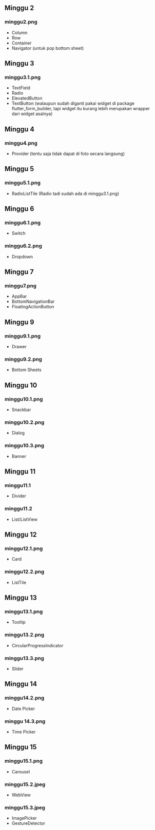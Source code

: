 ## Minggu 2

### minggu2.png
- Column
- Row
- Container
- Navigator (untuk pop bottom sheet)

## Minggu 3

### minggu3.1.png
- TextField
- Radio
- ElevatedButton
- TextButton
(walaupun sudah diganti pakai widget di package flutter_form_builder, tapi widget itu kurang lebih merupakan wrapper dari widget asalnya)

## Minggu 4

### minggu4.png
- Provider (tentu saja tidak dapat di foto secara langsung)

## Minggu 5

### minggu5.1.png
- RadioListTile
(Radio tadi sudah ada di minggu3.1.png)

## Minggu 6

### minggu6.1.png
- Switch

### minggu6.2.png
- Dropdown

## Minggu 7

### minggu7.png
- AppBar
- BottomNavigationBar
- FloatingActionButton

## Minggu 9

### minggu9.1.png
- Drawer

### minggu9.2.png
- Bottom Sheets

## Minggu 10

### minggu10.1.png
- Snackbar

### minggu10.2.png
- Dialog

### minggu10.3.png
- Banner

## Minggu 11

### minggu11.1
- Divider

### minggu11.2
- List/ListView

## Minggu 12

### minggu12.1.png
- Card

### minggu12.2.png
- ListTile

## Minggu 13

### minggu13.1.png
- Tooltip

### minggu13.2.png
- CircularProgressIndicator

### minggu13.3.png
- Slider

## Minggu 14

### minggu14.2.png
- Date Picker

### minggu 14.3.png
- Time Picker

## Minggu 15

### minggu15.1.png
- Carousel

### minggu15.2.jpeg
- WebView

### minggu15.3.jpeg
- ImagePicker
- GestureDetector